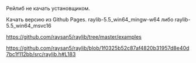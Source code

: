 Рейлиб не качать установщиком.

Качать версию из Github Pages. raylib-5.5_win64_mingw-w64 либо raylib-5.5_win64_msvc16



https://github.com/raysan5/raylib/tree/master/examples


https://github.com/raysan5/raylib/blob/1f0325b52c87af4820b31957d8e40d7bc1f112bb/src/raylib.h#L183
